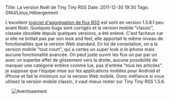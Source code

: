 Title: La version Noël de Tiny Tiny RSS
Date: 2011-12-30 19:30
Tags: GNU/Linux,Hébergement



L'excellent [logiciel d'aggrégation de flux RSS](http://tt-rss.org) 
est sorti en version 1.5.8.1 peu avant Noël. Quelques bugs sont
corrigés et la version mobile "classic", classée obsolète depuis quelques
versions, a été enlevé. C'est facheux car si elle ne brillait pas par son
look and feel, elle apportait le même niveau de fonctionalités que la version
Web standard. En lot de consolation, on a la version mobile "tout court", qui a
certes un super look *à la iphone* mais aucune fonctionalité avancée. On peut
juste ouvrir les flux un par par un avec un superbe effet de glissement vers la
droite, aucune possibilité de marquer une catégorie entière comme lue, pas
d'entrée "tous les articiles". je suppose que l'équipe mise sur les
applications mobiles pour Android et iPhone et fait le minimum sur la version
Web mobile. Donc méfiance si vous utilisez la version mobile classic, il vaut
mieux rester sur Tiny Tiny RSS 1.5.6.

<img src="images/06x/signal_sncf_avertissement.tb.jpg"
alt="Avertissement" title="Avertissement" style="margin: 0px 20px"
checked="true" /> 
